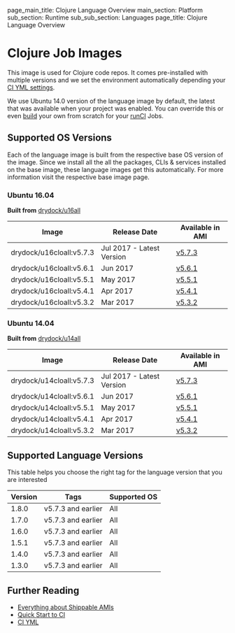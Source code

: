 page_main_title: Clojure Language Overview
main_section: Platform
sub_section: Runtime
sub_sub_section: Languages
page_title: Clojure Language Overview

# Clojure Job Images

This image is used for Clojure code repos. It comes pre-installed with multiple versions and we set the environment automatically depending your [CI YML settings](ci/set-language/). 

We use Ubuntu 14.0 version of the language image by default, the latest that was available when your project was enabled. You can override this or even [build](/ci/custom-docker-image) your own from scratch for your [runCI](/platform/workflow/job/runci) Jobs.

## Supported OS Versions
Each of the language image is built from the respective base OS version of the image. Since we install all the all the packages, CLIs & services installed on the base image, these language images get this automatically. For more information visit the respective base image page.

### Ubuntu 16.04

**Built from** [drydock/u16all](/platform/runtime/os/ubuntu16)

|Image| Release Date |Available in AMI | 
|----------|------------|-----|
drydock/u16cloall:v5.7.3  | Jul 2017 - Latest Version | [v5.7.3](/platform/tutorial/runtime/ami-v573)
drydock/u16cloall:v5.6.1  | Jun 2017  | [v5.6.1](/platform/tutorial/runtime/ami-v561)
drydock/u16cloall:v5.5.1  | May 2017  | [v5.5.1](/platform/tutorial/runtime/ami-v551)
drydock/u16cloall:v5.4.1  | Apr 2017  | [v5.4.1](/platform/tutorial/runtime/ami-v541)
drydock/u16cloall:v5.3.2  | Mar 2017  | [v5.3.2](/platform/tutorial/runtime/ami-v532)

### Ubuntu 14.04

**Built from** [drydock/u14all](/platform/runtime/os/ubuntu14)

|Image| Release Date |Available in AMI | 
|----------|------------|-----|
drydock/u14cloall:v5.7.3  | Jul 2017 - Latest Version | [v5.7.3](/platform/tutorial/runtime/ami-v573)
drydock/u14cloall:v5.6.1  | Jun 2017  | [v5.6.1](/platform/tutorial/runtime/ami-v561)
drydock/u14cloall:v5.5.1  | May 2017  | [v5.5.1](/platform/tutorial/runtime/ami-v551)
drydock/u14cloall:v5.4.1  | Apr 2017  | [v5.4.1](/platform/tutorial/runtime/ami-v541)
drydock/u14cloall:v5.3.2  | Mar 2017  | [v5.3.2](/platform/tutorial/runtime/ami-v532)


## Supported Language Versions
This table helps you choose the right tag for the language version that you are interested

| Version  |  Tags    | Supported OS
|----------|---------|-----------
|1.8.0  |   v5.7.3 and earlier     | All 
|1.7.0  |   v5.7.3 and earlier     | All 
|1.6.0  |   v5.7.3 and earlier     | All 
|1.5.1  |   v5.7.3 and earlier     | All 
|1.4.0  |   v5.7.3 and earlier     | All 
|1.3.0  |   v5.7.3 and earlier     | All 


## Further Reading
* [Everything about Shippable AMIs](/platform/tutorial/runtime/ami-overview)
* [Quick Start to CI](/getting-started/ci-sample)
* [CI YML](ci/yml-structure)